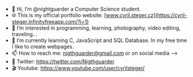 - 👋 Hi, I’m @nightguarder a Computer Science student.
- 🌐 This is my official portfolio website: [www.cyril.steger.cz](https://cyril-steger.infinityfreeapp.com/?i=1)
- 👀 I’m interested in programming, learning, photography, video editing, traveling...
- 🌱 I’m currently learning C, JavaScript and SQL Database. In my free time I like to create webpages.
- 📫 How to reach me: nigthguarder@gmail.com or on social media -->
- 📢 Twitter: https://twitter.com/Nigthguarder 
- 🎬 Youtube: https://www.youtube.com/user/cyrilsteger/
